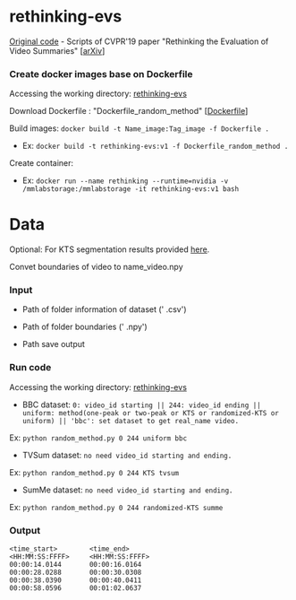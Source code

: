 rethinking-evs
==============================

[Original code](https://github.com/mayu-ot/rethinking-evs) - Scripts of CVPR'19 paper "Rethinking the Evaluation of Video Summaries" [[arXiv](https://arxiv.org/abs/1903.11328)]

### Create docker images base on Dockerfile
Accessing the working directory: 
[rethinking-evs](https://github.com/tiendv/videosummarizationframework/tree/master/source/src/baseline/rethinking-evs)

Download Dockerfile : "Dockerfile_random_method" [[Dockerfile](https://drive.google.com/drive/u/1/folders/1xSGkUZpzZ8TjCthL-kgvtj77WIY_FOhc)]

Build images: `docker build -t Name_image:Tag_image -f Dockerfile .`

- Ex: `docker build -t rethinking-evs:v1 -f Dockerfile_random_method .`

Create container:

- Ex: `docker run --name rethinking --runtime=nvidia -v /mmlabstorage:/mmlabstorage -it rethinking-evs:v1 bash`

# Data
Optional: For KTS segmentation results provided [here](https://github.com/kezhang-cs/Video-Summarization-with-LSTM).

Convet boundaries of video to name_video.npy
### Input
    
- Path of folder information of dataset (' .csv')

- Path of folder boundaries (' .npy')

- Path save output

### Run code
Accessing the working directory: 
[rethinking-evs](https://github.com/tiendv/videosummarizationframework/tree/master/source/src/baseline/rethinking-evs)

-   BBC dataset: `0: video_id starting || 244: video_id ending || uniform: method(one-peak or two-peak or KTS or randomized-KTS or uniform) || 'bbc': set dataset to get real_name video.`

Ex: `python random_method.py 0 244 uniform bbc`

-   TVSum dataset: `no need video_id starting and ending.`

Ex: `python random_method.py 0 244 KTS tvsum`

-   SumMe dataset: `no need video_id starting and ending.`

Ex: `python random_method.py 0 244 randomized-KTS summe`
### Output
```
<time_start>        <time_end>
<HH:MM:SS:FFFF>     <HH:MM:SS:FFFF>
00:00:14.0144       00:00:16.0164
00:00:28.0288       00:00:30.0308
00:00:38.0390       00:00:40.0411
00:00:58.0596       00:01:02.0637
```
